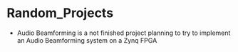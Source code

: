 # Random_Projects

* Audio Beamforming is a not finished project planning to try to implement an Audio Beamforming system on a Zynq FPGA
